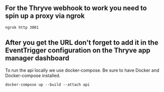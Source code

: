 ## For the Thryve webhook to work you need to spin up a proxy via ngrok

```
ngrok http 3001
```

## After you get the URL don't forget to add it in the EventTrigger configuration on the Thryve app manager dashboard

To run the api locally we use docker-compose. Be sure to have Docker and Docker-compose installed.

```
docker-compose up --build --attach api
```